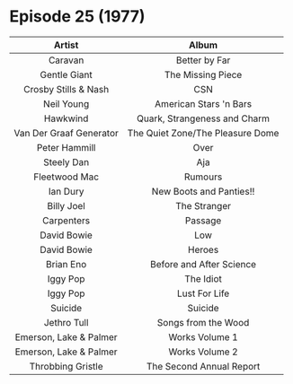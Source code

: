 # Episode 25 (1977)

| Artist | Album |
| :---: | :---: |
| Caravan | Better by Far |
| Gentle Giant | The Missing Piece |
| Crosby Stills & Nash | CSN |
| Neil Young | American Stars 'n Bars |
| Hawkwind | Quark, Strangeness and Charm |
| Van Der Graaf Generator | The Quiet Zone/The Pleasure Dome |
| Peter Hammill | Over |
| Steely Dan | Aja |
| Fleetwood Mac | Rumours |
| Ian Dury | New Boots and Panties!! |
| Billy Joel | The Stranger |
| Carpenters | Passage |
| David Bowie | Low |
| David Bowie | Heroes |
| Brian Eno | Before and After Science |
| Iggy Pop | The Idiot |
| Iggy Pop | Lust For Life |
| Suicide | Suicide |
| Jethro Tull | Songs from the Wood |
| Emerson, Lake & Palmer | Works Volume 1 |
| Emerson, Lake & Palmer | Works Volume 2 |
| Throbbing Gristle | The Second Annual Report |
